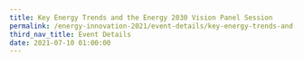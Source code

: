 ```yaml
---
title: Key Energy Trends and the Energy 2030 Vision Panel Session
permalink: /energy-innovation-2021/event-details/key-energy-trends-and-the-energy-2030-vision-panel-session/
third_nav_title: Event Details
date: 2021-07-10 01:00:00
---
```

